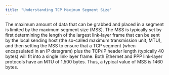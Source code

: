 ```yaml
---
title: "Understanding TCP Maximum Segment Size"
---
```


The maximum amount of data that can be grabbed
and placed in a segment is limited by the maximum segment size (MSS). The MSS
is typically set by first determining the length of the largest link-layer frame that
can be sent by the local sending host (the so-called maximum transmission unit,
MTU), and then setting the MSS to ensure that a TCP segment (when encapsulated
in an IP datagram) plus the TCP/IP header length (typically 40 bytes) will fit into a
single link-layer frame. Both Ethernet and PPP link-layer protocols have an MTU of
1,500 bytes. Thus, a typical value of MSS is 1460 bytes.


